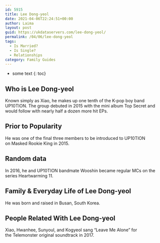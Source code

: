 ```yaml
---
id: 5915
title: Lee Dong-yeol
date: 2021-04-06T22:24:51+00:00
author: Laima
layout: post
guid: https://ukdataservers.com/lee-dong-yeol/
permalink: /04/06/lee-dong-yeol
tags:
  - Is Married?
  - Is Single?
  - Relationships
category: Family Guides
---
```


* some text
{: toc}


## Who is Lee Dong-yeol
                  
                  
                  
Known simply as Xiao, he makes up one tenth of the K-pop boy band UP10TION. The group debuted in 2015 with the mini album Top Secret and would follow with nearly half a dozen more hit EPs. 
                  
              
            
              
            
                
                
                
## Prior to Popularity
                  
                  
                  
He was one of the final three members to be introduced to UP10TION on Masked Rookie King in 2015. 
                  
              
            
              
            
                
                
                
## Random data
                  
                  
                  
In 2016, he and UP10TION bandmate Wooshin became regular MCs on the series Heartwarming 11. 
                  
              
            
              
            
                
                
                
## Family & Everyday Life of Lee Dong-yeol
                  
                  
                  
He was born and raised in Busan, South Korea. 
                  
              
            
              
            
                
                
                
## People Related With Lee Dong-yeol
                  
                  
                  
Xiao, Hwanhee, Sunyoul, and Kogyeol sang &#8220;Leave Me Alone&#8221; for the Telemonster original soundtrack in 2017. 
                  
              
            
              
            
                
              
            
              
              
            
            
              
            
          
          
          